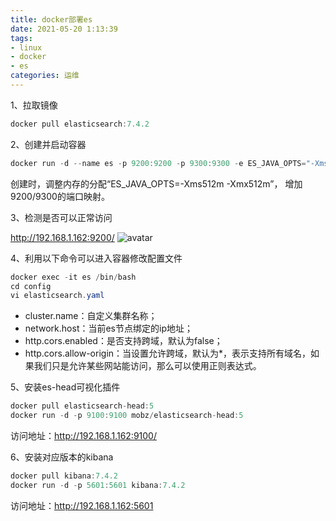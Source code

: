 ```yaml
---
title: docker部署es
date: 2021-05-20 1:13:39
tags:
- linux
- docker
- es
categories: 运维
---
```

1、拉取镜像
```java
docker pull elasticsearch:7.4.2
```
2、创建并启动容器
```java
docker run -d --name es -p 9200:9200 -p 9300:9300 -e ES_JAVA_OPTS="-Xms512m -Xmx512m" -e "discovery.type=single-node" elasticsearch:7.4.2
```
创建时，调整内存的分配“ES_JAVA_OPTS=-Xms512m -Xmx512m”，
增加9200/9300的端口映射。

3、检测是否可以正常访问

http://192.168.1.162:9200/
![avatar](/images/02.png)

4、利用以下命令可以进入容器修改配置文件
```java
docker exec -it es /bin/bash
cd config
vi elasticsearch.yaml
```
- cluster.name：自定义集群名称；
- network.host：当前es节点绑定的ip地址；
- http.cors.enabled：是否支持跨域，默认为false；
- http.cors.allow-origin：当设置允许跨域，默认为*，表示支持所有域名，如果我们只是允许某些网站能访问，那么可以使用正则表达式。

5、安装es-head可视化插件
```java
docker pull elasticsearch-head:5
docker run -d -p 9100:9100 mobz/elasticsearch-head:5
```
访问地址：http://192.168.1.162:9100/

6、安装对应版本的kibana
```java
docker pull kibana:7.4.2
docker run -d -p 5601:5601 kibana:7.4.2
```
访问地址：http://192.168.1.162:5601

